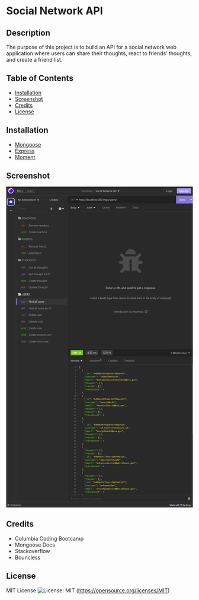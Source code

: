# Social Network API

## Description
The purpose of this project is to build an API for a social network web application where users can share their thoughts, react to friends’ thoughts, and create a friend list.
## Table of Contents

- [Installation](#installation)
- [Screenshot](#screenshot)
- [Credits](#credits)
- [License](#license)

## Installation

- [Mongoose](https://www.npmjs.com/package/mongoose)
- [Express](https://www.npmjs.com/package/express)
- [Moment](https://www.npmjs.com/package/moment)

## Screenshot

![Insomnia](/assets/proof.PNG)

## Credits

- Columbia Coding Bootcamp
- Mongoose Docs
- Stackoverflow
- Bouncless

## License

MIT License ![License: MIT](https://img.shields.io/badge/License-MIT-yellow.svg) (https://opensource.org/licenses/MIT)
